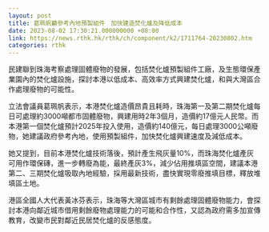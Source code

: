```yaml
---
layout: post
title: 葛珮帆籲參考內地預製組件　加快建造焚化爐及降低成本
date: 2023-08-02 17:30:21.000000000 +08:00
link: https://news.rthk.hk/rthk/ch/component/k2/1711764-20230802.htm
categories: rthk
---
```


民建聯到珠海考察處理固體廢物的發展，包括焚化爐預製組件工廠，及生態環保產業園內的焚化爐設施，探討本港以低成本、高效率方式興建焚化爐，和與大灣區合作處理廢物的可能性。

立法會議員葛珮帆表示，本港焚化爐造價昂貴且耗時，珠海第一及第二期焚化爐每日可處理約3000噸都市固體廢物，興建用時2年3個月，造價約17億元人民幣。而本港第一個焚化爐預計2025年投入使用，造價約140億元，每日處理3000公噸廢物，她建議政府參考內地，使用預製組件，加快焚化爐興建速度及減低成本。

她又提到，目前本港焚化爐技術落後，預計產生飛灰量10%，而珠海焚化爐產灰可用作環保磚，進一步轉廢為能，最終產灰3%，減少佔用推填區空間，建議本港第二、三期焚化爐吸取內地經驗，採用最新技術，盡快實現零廢推填目標，釋放堆填區土地。

港區全國人大代表黃冰芬表示，珠海等大灣區城市有剩餘處理固體廢物能力，會探討本港向鄰近城市借用剩餘廢物處理能力的可能和合作性，又認為政府需多加宣傳教育，改變市民對鄰近民居焚化爐的反感態度。
